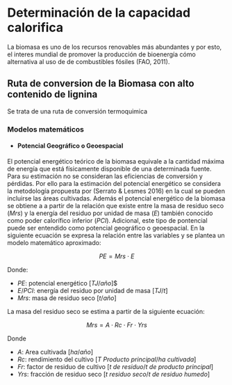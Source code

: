 # Determinación de la capacidad calorifica

La biomasa es uno de los recursos renovables más abundantes y por esto, el interes mundial de promover la producción de bioenergía cómo alternativa al uso de de combustibles fósiles (FAO, 2011).

## Ruta de conversion de la Biomasa con alto contenido de lignina

Se trata de una ruta de conversión termoquimica 


### Modelos matemáticos

- #### Potencial Geográfico o Geoespacial

El potencial energético teórico de la biomasa equivale a la cantidad máxima de energía que está físicamente disponible de una determinada fuente. Para su estimación no se consideran las eficiencias de conversión y pérdidas. Por ello para la estimación del potencial energético se considera la metodología propuesta por (Serrato & Lesmes 2016) en la cual se pueden incluirse las áreas cultivadas. Además el potencial energético de la biomasa se obtiene a a partir de la relación que existe entre la masa de residuo seco $(Mrs)$ y la energía del residuo por unidad de masa $(E)$ también conocido como poder calorífico inferior $(PCI)$. Adicional, este tipo de pontencial puede ser entendido como potencial geográfico o geoespacial. En la siguiente ecuación se expresa la relación entre las variables y se plantea un modelo matemático aproximado:

$$PE = Mrs \cdot E$$

Donde:

- $PE$: potencial energético $[TJ/año$]$
- $E/PCI$: energía del residuo por unidad de masa $[TJ/t]$
- $Mrs$: masa de residuo seco $[t/año]$

La masa del residuo seco se estima a partir de la siguiente ecuación:

$$Mrs = A \cdot Rc \cdot Fr \cdot Yrs$$

Donde

- $A$: Area cultivada $[ha/año]$
- $Rc$: rendimiento del cultivo $[T$ $Producto$ $principal/ha$ $cultivada]$
- $Fr$: factor de residuo de cultivo $[t$ $de$ $residuo/t$ $de$ $producto$ $principal]$
- $Yrs$: fracción de residuo seco $[t$ $residuo$ $seco/t$ $de$ $residuo$ $humedo]$